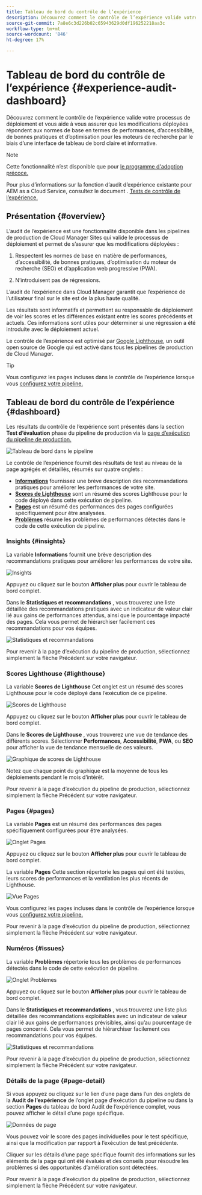 ```yaml
---
title: Tableau de bord du contrôle de l’expérience
description: Découvrez comment le contrôle de l’expérience valide votre processus de déploiement et vous aide à vous assurer que les modifications déployées répondent aux normes de base en termes de performances, d’accessibilité, de bonnes pratiques et d’optimisation pour les moteurs de recherche par le biais d’une interface de tableau de bord claire et informative.
source-git-commit: 7a8e6c3d226b02c65943629d0df196252218aa3c
workflow-type: tm+mt
source-wordcount: '846'
ht-degree: 17%

---
```



# Tableau de bord du contrôle de l’expérience {#experience-audit-dashboard}


Découvrez comment le contrôle de l’expérience valide votre processus de déploiement et vous aide à vous assurer que les modifications déployées répondent aux normes de base en termes de performances, d’accessibilité, de bonnes pratiques et d’optimisation pour les moteurs de recherche par le biais d’une interface de tableau de bord claire et informative.

>[!NOTE]
>
>Cette fonctionnalité n’est disponible que pour [le programme d&#39;adoption précoce.](/help/implementing/cloud-manager/release-notes/current.md#early-adoption)
>
>Pour plus d’informations sur la fonction d’audit d’expérience existante pour AEM as a Cloud Service, consultez le document . [Tests de contrôle de l’expérience.](/help/implementing/cloud-manager/experience-audit-testing.md)

## Présentation {#overview}

L’audit de l’expérience est une fonctionnalité disponible dans les pipelines de production de Cloud Manager Sites qui valide le processus de déploiement et permet de s’assurer que les modifications déployées :

1. Respectent les normes de base en matière de performances, d’accessibilité, de bonnes pratiques, d’optimisation du moteur de recherche (SEO) et d’application web progressive (PWA).

1. N’introduisent pas de régressions.

L’audit de l’expérience dans Cloud Manager garantit que l’expérience de l’utilisateur final sur le site est de la plus haute qualité.

Les résultats sont informatifs et permettent au responsable de déploiement de voir les scores et les différences existant entre les scores précédents et actuels. Ces informations sont utiles pour déterminer si une régression a été introduite avec le déploiement actuel.

Le contrôle de l’expérience est optimisé par [Google Lighthouse,](https://developer.chrome.com/docs/lighthouse/overview/) un outil open source de Google qui est activé dans tous les pipelines de production de Cloud Manager.

>[!TIP]
>
>Vous configurez les pages incluses dans le contrôle de l’expérience lorsque vous [configurez votre pipeline.](/help/implementing/cloud-manager/configuring-pipelines/configuring-production-pipelines.md#full-stack-code)

## Tableau de bord du contrôle de l’expérience {#dashboard}

Les résultats du contrôle de l’expérience sont présentés dans la section **Test d’évaluation** phase du pipeline de production via la [page d’exécution du pipeline de production.](/help/implementing/cloud-manager/deploy-code.md)

![Tableau de bord dans le pipeline](assets/dashboard.png)

Le contrôle de l’expérience fournit des résultats de test au niveau de la page agrégés et détaillés, résumés sur quatre onglets :

* **[Informations](#insights)** fournissez une brève description des recommandations pratiques pour améliorer les performances de votre site.
* **[Scores de Lighthouse](#lighthouse)** sont un résumé des scores Lighthouse pour le code déployé dans cette exécution de pipeline.
* **[Pages](#pages)** est un résumé des performances des pages configurées spécifiquement pour être analysées.
* **[Problèmes](#issues)** résume les problèmes de performances détectés dans le code de cette exécution de pipeline.

### Insights {#insights}

La variable **Informations** fournit une brève description des recommandations pratiques pour améliorer les performances de votre site.

![Insights](assets/insights.png)

Appuyez ou cliquez sur le bouton **Afficher plus** pour ouvrir le tableau de bord complet.

Dans le **Statistiques et recommandations** , vous trouverez une liste détaillée des recommandations pratiques avec un indicateur de valeur clair lié aux gains de performances attendus, ainsi que le pourcentage impacté des pages. Cela vous permet de hiérarchiser facilement ces recommandations pour vos équipes.

![Statistiques et recommandations](assets/insights-recommendations.png)

Pour revenir à la page d’exécution du pipeline de production, sélectionnez simplement la flèche Précédent sur votre navigateur.

### Scores Lighthouse {#lighthouse}

La variable **Scores de Lighthouse** Cet onglet est un résumé des scores Lighthouse pour le code déployé dans l’exécution de ce pipeline.

![Scores de Lighthouse](assets/lighthouse.png)

Appuyez ou cliquez sur le bouton **Afficher plus** pour ouvrir le tableau de bord complet.

Dans le **Scores de Lighthouse** , vous trouverez une vue de tendance des différents scores. Sélectionner **Performances**, **Accessibilité**, **PWA**, ou **SEO** pour afficher la vue de tendance mensuelle de ces valeurs.

![Graphique de scores de Lighthouse](assets/lighthouse-scores.png)

Notez que chaque point du graphique est la moyenne de tous les déploiements pendant le mois d’intérêt.

Pour revenir à la page d’exécution du pipeline de production, sélectionnez simplement la flèche Précédent sur votre navigateur.

### Pages {#pages}

La variable **Pages** est un résumé des performances des pages spécifiquement configurées pour être analysées.

![Onglet Pages](assets/pages.png)

Appuyez ou cliquez sur le bouton **Afficher plus** pour ouvrir le tableau de bord complet.

La variable **Pages** Cette section répertorie les pages qui ont été testées, leurs scores de performances et la ventilation les plus récents de Lighthouse.

![Vue Pages](assets/pages-view.png)

Vous configurez les pages incluses dans le contrôle de l’expérience lorsque vous [configurez votre pipeline.](/help/implementing/cloud-manager/configuring-pipelines/configuring-production-pipelines.md#full-stack-code)

Pour revenir à la page d’exécution du pipeline de production, sélectionnez simplement la flèche Précédent sur votre navigateur.

### Numéros {#issues}

La variable **Problèmes** répertorie tous les problèmes de performances détectés dans le code de cette exécution de pipeline.

![Onglet Problèmes](assets/issues.png)

Appuyez ou cliquez sur le bouton **Afficher plus** pour ouvrir le tableau de bord complet.

Dans le **Statistiques et recommandations** , vous trouverez une liste plus détaillée des recommandations exploitables avec un indicateur de valeur clair lié aux gains de performances prévisibles, ainsi qu’au pourcentage de pages concerné. Cela vous permet de hiérarchiser facilement ces recommandations pour vos équipes.

![Statistiques et recommandations](assets/insights-recommendations.png)

Pour revenir à la page d’exécution du pipeline de production, sélectionnez simplement la flèche Précédent sur votre navigateur.

### Détails de la page {#page-detail}

Si vous appuyez ou cliquez sur le lien d’une page dans l’un des onglets de la **Audit de l’expérience** de l’onglet page d’exécution du pipeline ou dans la section **Pages** du tableau de bord Audit de l’expérience complet, vous pouvez afficher le détail d’une page spécifique.

![Données de page](assets/page-data.png)

Vous pouvez voir le score des pages individuelles pour le test spécifique, ainsi que la modification par rapport à l’exécution de test précédente.

Cliquer sur les détails d’une page spécifique fournit des informations sur les éléments de la page qui ont été évalués et des conseils pour résoudre les problèmes si des opportunités d’amélioration sont détectées.

Pour revenir à la page d’exécution du pipeline de production, sélectionnez simplement la flèche Précédent sur votre navigateur.
